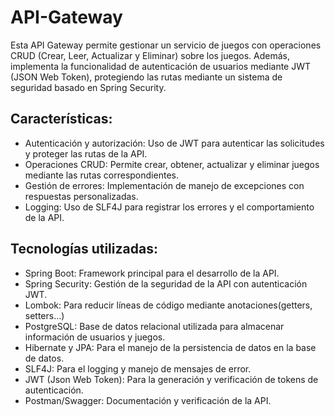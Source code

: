 # API-Gateway
Esta API Gateway permite gestionar un servicio de juegos con operaciones CRUD (Crear, Leer, Actualizar y Eliminar) sobre los juegos. Además, implementa la funcionalidad de autenticación de usuarios mediante JWT (JSON Web Token), protegiendo las rutas mediante un sistema de seguridad basado en Spring Security.

## Características:
- Autenticación y autorización: Uso de JWT para autenticar las solicitudes y proteger las rutas de la API.
- Operaciones CRUD: Permite crear, obtener, actualizar y eliminar juegos mediante las rutas correspondientes.
- Gestión de errores: Implementación de manejo de excepciones con respuestas personalizadas.
- Logging: Uso de SLF4J para registrar los errores y el comportamiento de la API.
  
## Tecnologías utilizadas:
- Spring Boot: Framework principal para el desarrollo de la API.
- Spring Security: Gestión de la seguridad de la API con autenticación JWT.
- Lombok: Para reducir líneas de código mediante anotaciones(getters, setters...)
- PostgreSQL: Base de datos relacional utilizada para almacenar información de usuarios y juegos.
- Hibernate y JPA: Para el manejo de la persistencia de datos en la base de datos.
- SLF4J: Para el logging y manejo de mensajes de error.
- JWT (Json Web Token): Para la generación y verificación de tokens de autenticación.
- Postman/Swagger: Documentación y verificación de la API.
